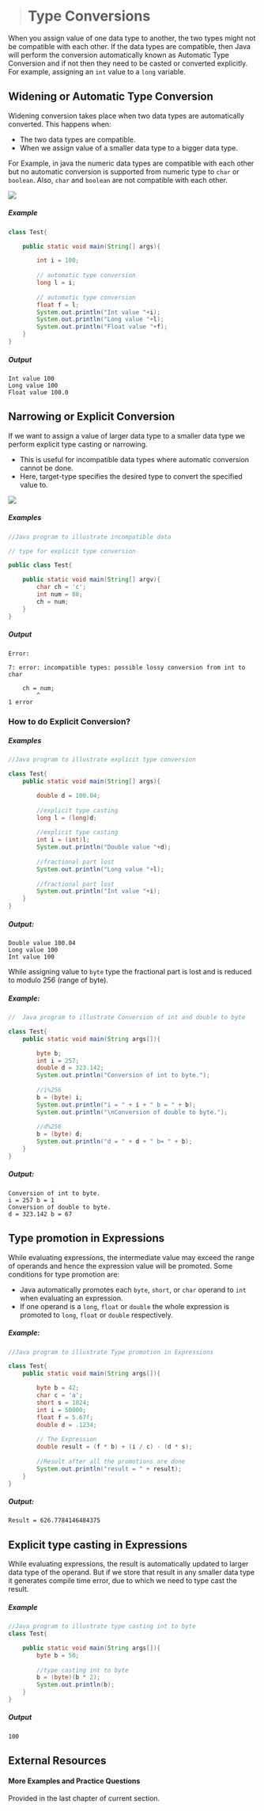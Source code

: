 ># Type Conversions

When you assign value of one data type to another, the two types might not be compatible with each other. If the data types are compatible, then Java will perform the conversion automatically known as Automatic Type Conversion and if not then they need to be casted or converted explicitly. For example, assigning an `int` value to a `long` variable.

## Widening or Automatic Type Conversion

Widening conversion takes place when two data types are automatically converted. This happens when:

* The two data types are compatible.
* When we assign value of a smaller data type to a bigger data type.

For Example, in java the numeric data types are compatible with each other but no automatic conversion is supported from numeric type to `char` or `boolean`. Also, `char` and `boolean` are not compatible with each other.

![](images/typeconversion_java.png)

##### Example

```java
class Test{

	public static void main(String[] args){

		int i = 100; 
		
		// automatic type conversion 
		long l = i; 
		
		// automatic type conversion 
		float f = l; 
		System.out.println("Int value "+i); 
		System.out.println("Long value "+l); 
		System.out.println("Float value "+f); 
	} 
} 
```

##### Output

	Int value 100
	Long value 100
	Float value 100.0


## Narrowing or Explicit Conversion

If we want to assign a value of larger data type to a smaller data type we perform explicit type casting or narrowing.

* This is useful for incompatible data types where automatic conversion cannot be done.
* Here, target-type specifies the desired type to convert the specified value to.

![](images/typeconversion_second.png)

##### Examples

```java
//Java program to illustrate incompatible data 

// type for explicit type conversion 

public class Test{

	public static void main(String[] argv){
		char ch = 'c'; 
		int num = 88; 
		ch = num; 
	}
}
```

##### Output
	Error:

	7: error: incompatible types: possible lossy conversion from int to char
		
		ch = num;
			^
	1 error

### How to do Explicit Conversion?

##### Examples

```java
//Java program to illustrate explicit type conversion 

class Test{
	public static void main(String[] args){

		double d = 100.04; 
		
		//explicit type casting 
		long l = (long)d; 
		
		//explicit type casting 
		int i = (int)l; 
		System.out.println("Double value "+d); 
		
		//fractional part lost 
		System.out.println("Long value "+l); 
		
		//fractional part lost 
		System.out.println("Int value "+i); 
	}
}
```

##### Output:

	Double value 100.04
	Long value 100
	Int value 100

While assigning value to `byte` type the fractional part is lost and is reduced to modulo 256 (range of byte).

##### Example:

```java
//  Java program to illustrate Conversion of int and double to byte

class Test{
	public static void main(String args[]){

		byte b; 
		int i = 257; 
		double d = 323.142; 
		System.out.println("Conversion of int to byte."); 
		
		//i%256 
		b = (byte) i; 
		System.out.println("i = " + i + " b = " + b); 
		System.out.println("\nConversion of double to byte."); 
		
		//d%256 
		b = (byte) d; 
		System.out.println("d = " + d + " b= " + b); 
	}
}
```

##### Output:

	Conversion of int to byte.
	i = 257 b = 1
	Conversion of double to byte.
	d = 323.142 b = 67

## Type promotion in Expressions

While evaluating expressions, the intermediate value may exceed the range of operands and hence the expression value will be promoted. Some conditions for type promotion are:

* Java automatically promotes each `byte`, `short`, or `char` operand to `int` when evaluating an expression.
* If one operand is a `long`, `float` or `double` the whole expression is promoted to `long`, `float` or `double` respectively.

##### Example:

```java
//Java program to illustrate Type promotion in Expressions 

class Test{
	public static void main(String args[]){

		byte b = 42; 
		char c = 'a'; 
		short s = 1024; 
		int i = 50000; 
		float f = 5.67f; 
		double d = .1234; 
		
		// The Expression 
		double result = (f * b) + (i / c) - (d * s); 
		
		//Result after all the promotions are done 
		System.out.println("result = " + result); 
	}
}
```

##### Output:

	Result = 626.7784146484375

## Explicit type casting in Expressions

While evaluating expressions, the result is automatically updated to larger data type of the operand. But if we store that result in any smaller data type it generates compile time error, due to which we need to type cast the result.

##### Example

```java
//Java program to illustrate type casting int to byte
class Test{

	public static void main(String args[]){
		byte b = 50; 
		
		//type casting int to byte 
		b = (byte)(b * 2); 
		System.out.println(b); 
	}
}
```

##### Output

    100

## External Resources

#### More Examples and Practice Questions

Provided in the last chapter of current section.